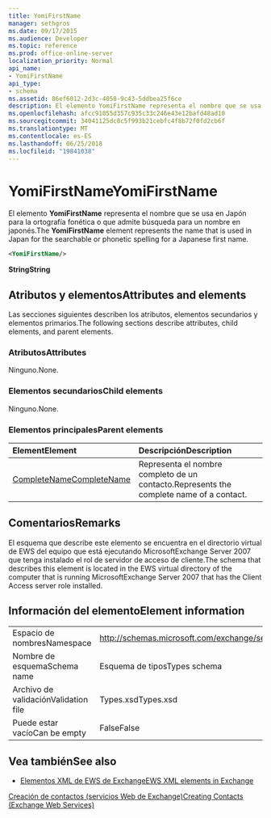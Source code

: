 ```yaml
---
title: YomiFirstName
manager: sethgros
ms.date: 09/17/2015
ms.audience: Developer
ms.topic: reference
ms.prod: office-online-server
localization_priority: Normal
api_name:
- YomiFirstName
api_type:
- schema
ms.assetid: 86ef6012-2d3c-4058-9c43-5ddbea25f6ce
description: El elemento YomiFirstName representa el nombre que se usa en Japón para la ortografía fonética o que admite búsqueda para un nombre en japonés.
ms.openlocfilehash: afcc91055d357c935c33c246e43e12bafd48ad10
ms.sourcegitcommit: 34041125dc8c5f993b21cebfc4f8b72f0fd2cb6f
ms.translationtype: MT
ms.contentlocale: es-ES
ms.lasthandoff: 06/25/2018
ms.locfileid: "19841038"
---
```

# <a name="yomifirstname"></a><span data-ttu-id="79e4b-103">YomiFirstName</span><span class="sxs-lookup"><span data-stu-id="79e4b-103">YomiFirstName</span></span>

<span data-ttu-id="79e4b-104">El elemento **YomiFirstName** representa el nombre que se usa en Japón para la ortografía fonética o que admite búsqueda para un nombre en japonés.</span><span class="sxs-lookup"><span data-stu-id="79e4b-104">The **YomiFirstName** element represents the name that is used in Japan for the searchable or phonetic spelling for a Japanese first name.</span></span> 
  
```xml
<YomiFirstName/>
```

 <span data-ttu-id="79e4b-105">**String**</span><span class="sxs-lookup"><span data-stu-id="79e4b-105">**String**</span></span>
## <a name="attributes-and-elements"></a><span data-ttu-id="79e4b-106">Atributos y elementos</span><span class="sxs-lookup"><span data-stu-id="79e4b-106">Attributes and elements</span></span>

<span data-ttu-id="79e4b-107">Las secciones siguientes describen los atributos, elementos secundarios y elementos primarios.</span><span class="sxs-lookup"><span data-stu-id="79e4b-107">The following sections describe attributes, child elements, and parent elements.</span></span>
  
### <a name="attributes"></a><span data-ttu-id="79e4b-108">Atributos</span><span class="sxs-lookup"><span data-stu-id="79e4b-108">Attributes</span></span>

<span data-ttu-id="79e4b-109">Ninguno.</span><span class="sxs-lookup"><span data-stu-id="79e4b-109">None.</span></span>
  
### <a name="child-elements"></a><span data-ttu-id="79e4b-110">Elementos secundarios</span><span class="sxs-lookup"><span data-stu-id="79e4b-110">Child elements</span></span>

<span data-ttu-id="79e4b-111">Ninguno.</span><span class="sxs-lookup"><span data-stu-id="79e4b-111">None.</span></span>
  
### <a name="parent-elements"></a><span data-ttu-id="79e4b-112">Elementos principales</span><span class="sxs-lookup"><span data-stu-id="79e4b-112">Parent elements</span></span>

|<span data-ttu-id="79e4b-113">**Element**</span><span class="sxs-lookup"><span data-stu-id="79e4b-113">**Element**</span></span>|<span data-ttu-id="79e4b-114">**Descripción**</span><span class="sxs-lookup"><span data-stu-id="79e4b-114">**Description**</span></span>|
|:-----|:-----|
|[<span data-ttu-id="79e4b-115">CompleteName</span><span class="sxs-lookup"><span data-stu-id="79e4b-115">CompleteName</span></span>](completename.md) <br/> |<span data-ttu-id="79e4b-116">Representa el nombre completo de un contacto.</span><span class="sxs-lookup"><span data-stu-id="79e4b-116">Represents the complete name of a contact.</span></span>  <br/> |
   
## <a name="remarks"></a><span data-ttu-id="79e4b-117">Comentarios</span><span class="sxs-lookup"><span data-stu-id="79e4b-117">Remarks</span></span>

<span data-ttu-id="79e4b-118">El esquema que describe este elemento se encuentra en el directorio virtual de EWS del equipo que está ejecutando MicrosoftExchange Server 2007 que tenga instalado el rol de servidor de acceso de cliente.</span><span class="sxs-lookup"><span data-stu-id="79e4b-118">The schema that describes this element is located in the EWS virtual directory of the computer that is running MicrosoftExchange Server 2007 that has the Client Access server role installed.</span></span>
  
## <a name="element-information"></a><span data-ttu-id="79e4b-119">Información del elemento</span><span class="sxs-lookup"><span data-stu-id="79e4b-119">Element information</span></span>

|||
|:-----|:-----|
|<span data-ttu-id="79e4b-120">Espacio de nombres</span><span class="sxs-lookup"><span data-stu-id="79e4b-120">Namespace</span></span>  <br/> |http://schemas.microsoft.com/exchange/services/2006/types  <br/> |
|<span data-ttu-id="79e4b-121">Nombre de esquema</span><span class="sxs-lookup"><span data-stu-id="79e4b-121">Schema name</span></span>  <br/> |<span data-ttu-id="79e4b-122">Esquema de tipos</span><span class="sxs-lookup"><span data-stu-id="79e4b-122">Types schema</span></span>  <br/> |
|<span data-ttu-id="79e4b-123">Archivo de validación</span><span class="sxs-lookup"><span data-stu-id="79e4b-123">Validation file</span></span>  <br/> |<span data-ttu-id="79e4b-124">Types.xsd</span><span class="sxs-lookup"><span data-stu-id="79e4b-124">Types.xsd</span></span>  <br/> |
|<span data-ttu-id="79e4b-125">Puede estar vacío</span><span class="sxs-lookup"><span data-stu-id="79e4b-125">Can be empty</span></span>  <br/> |<span data-ttu-id="79e4b-126">False</span><span class="sxs-lookup"><span data-stu-id="79e4b-126">False</span></span>  <br/> |
   
## <a name="see-also"></a><span data-ttu-id="79e4b-127">Vea también</span><span class="sxs-lookup"><span data-stu-id="79e4b-127">See also</span></span>



- [<span data-ttu-id="79e4b-128">Elementos XML de EWS de Exchange</span><span class="sxs-lookup"><span data-stu-id="79e4b-128">EWS XML elements in Exchange</span></span>](ews-xml-elements-in-exchange.md)


[<span data-ttu-id="79e4b-129">Creación de contactos (servicios Web de Exchange)</span><span class="sxs-lookup"><span data-stu-id="79e4b-129">Creating Contacts (Exchange Web Services)</span></span>](http://msdn.microsoft.com/library/4845917e-70d1-481c-bbd7-011ec6571789%28Office.15%29.aspx)


